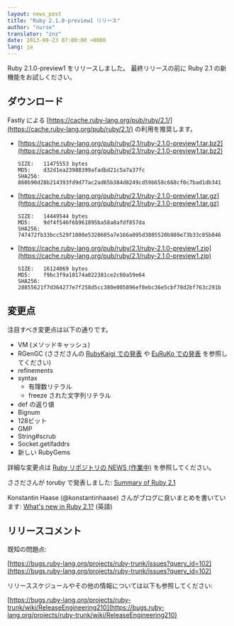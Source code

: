 ```yaml
---
layout: news_post
title: "Ruby 2.1.0-preview1 リリース"
author: "nurse"
translator: "znz"
date: 2013-09-23 07:00:00 +0000
lang: ja
---
```


Ruby 2.1.0-preview1 をリリースしました。
最終リリースの前に Ruby 2.1 の新機能をお試しください。

## ダウンロード

Fastly による
[https://cache.ruby-lang.org/pub/ruby/2.1/](https://cache.ruby-lang.org/pub/ruby/2.1/)
の利用を推奨します。

* [https://cache.ruby-lang.org/pub/ruby/2.1/ruby-2.1.0-preview1.tar.bz2](https://cache.ruby-lang.org/pub/ruby/2.1/ruby-2.1.0-preview1.tar.bz2)

      SIZE:   11475553 bytes
      MD5:    d32d1ea23988399afadbd21c5a7a37fc
      SHA256: 860b90d28b214393fd9d77ac2ad65b384d8249cd59b658c668cf0c7bad1db341

* [https://cache.ruby-lang.org/pub/ruby/2.1/ruby-2.1.0-preview1.tar.gz](https://cache.ruby-lang.org/pub/ruby/2.1/ruby-2.1.0-preview1.tar.gz)

      SIZE:   14449544 bytes
      MD5:    9df4f546f6b961895ba58a8afdf857da
      SHA256: 747472fb33bcc529f1000e5320605a7e166a095d3805520b989e73b33c05b046

* [https://cache.ruby-lang.org/pub/ruby/2.1/ruby-2.1.0-preview1.zip](https://cache.ruby-lang.org/pub/ruby/2.1/ruby-2.1.0-preview1.zip)

      SIZE:   16124069 bytes
      MD5:    f9bc3f9a10174a022381ce2c60a59e64
      SHA256: 28855621f7d364277e7f258d5cc380e005896ef8ebc36e5cbf78d2bf763c291b

## 変更点

注目すべき変更点は以下の通りです。

* VM (メソッドキャッシュ)
* RGenGC (ささださんの [RubyKaigi での発表](http://rubykaigi.org/2013/talk/S73) や [EuRuKo での発表](http://www.atdot.net/~ko1/activities/Euruko2013-ko1.pdf) を参照してください)
* refinements
* syntax
  * 有理数リテラル
  * freeze された文字列リテラル
* def の返り値
* Bignum
* 128ビット
* GMP
* String#scrub
* Socket.getifaddrs
* 新しい RubyGems

詳細な変更点は [Ruby リポジトリの NEWS (作業中)](https://github.com/ruby/ruby/blob/trunk/NEWS) を参照してください。

ささださんが toruby で発表しました: [Summary of Ruby 2.1](http://www.atdot.net/~ko1/activities/toruby05-ko1.pdf)

Konstantin Haase (@konstantinhaase) さんがブログに良いまとめを書いています: [What's new in Ruby 2.1?](http://rkh.im/ruby-2.1) (英語)

## リリースコメント

既知の問題点:

[https://bugs.ruby-lang.org/projects/ruby-trunk/issues?query_id=102](https://bugs.ruby-lang.org/projects/ruby-trunk/issues?query_id=102)

リリーススケジュールやその他の情報については以下も参照してください:

[https://bugs.ruby-lang.org/projects/ruby-trunk/wiki/ReleaseEngineering210](https://bugs.ruby-lang.org/projects/ruby-trunk/wiki/ReleaseEngineering210)
